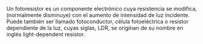 Un fotoresistor es un componente electrónico cuya resistencia se modifica, (normalmente disminuye) con el aumento de intensidad de luz incidente. Puede también ser llamado fotoconductor, célula fotoeléctrica o resistor dependiente de la luz, cuyas siglas, LDR, se originan de su nombre en inglés light-dependent resistor.
